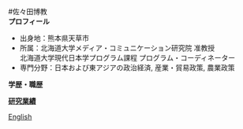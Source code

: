 #佐々田博教  
**プロフィール**  
- 出身地：熊本県天草市  
- 所属：北海道大学メディア・コミュニケーション研究院 准教授  
  北海道大学現代日本学プログラム課程 プログラム・コーディネーター  
- 専門分野：日本および東アジアの政治経済, 産業・貿易政策, 農業政策   
  
**学歴・職歴**  
  
**[研究業績](https://hirosasada.github.io/kenkyu/)**  
  
[English](https://hirosasada.github.io/)  
